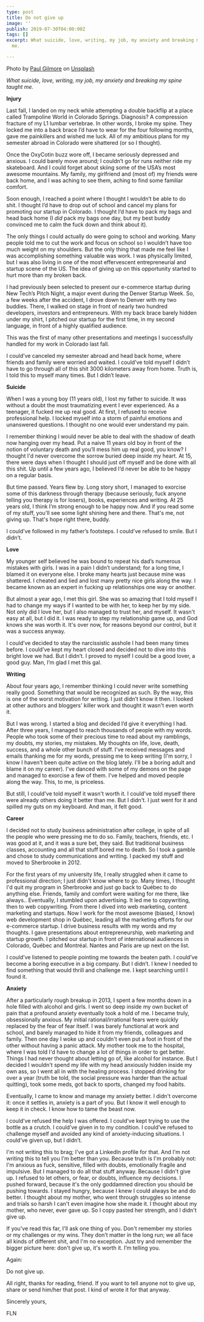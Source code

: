 ```yaml
---
type: post
title: Do not give up
image: ''
publish: 2019-07-30T04:00:00Z
tags: []
excerpt: What suicide, love, writing, my job, my anxiety and breaking my spine taught
  me.

---
```

Photo by [Paul Gilmore](https://unsplash.com/@paulgilmore_?utm_source=unsplash&utm_medium=referral&utm_content=creditCopyText) on [Unsplash](https://unsplash.com/?utm_source=unsplash&utm_medium=referral&utm_content=creditCopyText)

_What suicide, love, writing, my job, my anxiety and breaking my spine taught me._

**Injury**

Last fall, I landed on my neck while attempting a double backflip at a place called Trampoline World in Colorado Springs. Diagnosis? A compression fracture of my L1 lumbar vertebrae. In other words, I broke my spine. They locked me into a back brace I’d have to wear for the four following months, gave me painkillers and wished me luck. All of my ambitious plans for my semester abroad in Colorado were shattered (or so I thought).

Once the OxyCotin buzz wore off, I became seriously depressed and anxious. I could barely move around; I couldn’t go for runs neither ride my skateboard. And I could forget about skiing some of the USA’s most awesome mountains. My family, my girlfriend and (most of) my friends were back home, and I was aching to see them, aching to find some familiar comfort.

Soon enough, I reached a point where I thought I wouldn’t be able to do shit. I thought I’d have to drop out of school and cancel my plans for promoting our startup in Colorado. I thought I’d have to pack my bags and head back home (I _did_ pack my bags one day, but my best buddy convinced me to calm the fuck down and think about it).

The only things I could actually do were going to school and working. Many people told me to cut the work and focus on school so I wouldn’t have too much weight on my shoulders. But the only thing that made me feel like I was accomplishing something valuable was work. I was physically limited, but I was also living in one of the most effervescent entrepreneurial and startup scene of the US. The idea of giving up on this opportunity started to hurt more than my broken back.

I had previously been selected to present our e-commerce startup during New Tech’s Pitch Night, a major event during the Denver Startup Week. So, a few weeks after the accident, I drove down to Denver with my two buddies. There, I walked on stage in front of nearly two hundred developers, investors and entrepreneurs. With my back brace barely hidden under my shirt, I pitched our startup for the first time, in my second language, in front of a highly qualified audience.

This was the first of many other presentations and meetings I successfully handled for my work in Colorado last fall.

I could’ve canceled my semester abroad and head back home, where friends and family were worried and waited. I could’ve told myself I didn’t have to go through all of this shit 3000 kilometers away from home. Truth is, I told this to myself many times. But I didn’t leave.

**Suicide**

When I was a young boy (11 years old), I lost my father to suicide. It was without a doubt the most traumatizing event I ever experienced. As a teenager, it fucked me up real good. At first, I refused to receive professional help. I locked myself into a storm of painful emotions and unanswered questions. I thought no one would ever understand my pain.

I remember thinking I would never be able to deal with the shadow of death now hanging over my head. Put a naive 11 years old boy in front of the notion of voluntary death and you’ll mess him up real good, you know? I thought I'd never overcome the sorrow buried deep inside my heart. At 15, there were days when I thought I should just off myself and be done with all this shit. Up until a few years ago, I believed I’d never be able to be happy on a regular basis.

But time passed. Years flew by. Long story short, I managed to exorcise some of this darkness through therapy (because seriously, fuck anyone telling you therapy is for losers), books, experiences and writing. At 25 years old, I think I’m strong enough to be happy now. And if you read some of my stuff, you'll see some light shining here and there. That's me, not giving up. That's hope right there, buddy.

I could’ve followed in my father’s footsteps. I could’ve refused to smile. But I didn’t.

**Love**

My younger self believed he was bound to repeat his dad’s numerous mistakes with girls. I was in a pain I didn’t understand; for a long time, I blamed it on everyone else. I broke many hearts just because mine was shattered. I cheated and lied and lost many pretty nice girls along the way. I became known as an expert in fucking up relationships one way or another.

But almost a year ago, I met this girl. She was so amazing that I told myself I had to change my ways if I wanted to be with her, to keep her by my side. Not only did I love her, but I also managed to trust her, and myself. It wasn't easy at all, but I did it. I was ready to step my relationship game up, and God knows she was worth it. It's over now, for reasons beyond our control, but it was a success anyway.

I could’ve decided to stay the narcissistic asshole I had been many times before. I could’ve kept my heart closed and decided not to dive into this bright love we had. But I didn’t. I proved to myself I could be a good lover, a good guy. Man, I’m glad I met this gal.

**Writing**

About four years ago, I remember thinking I could never write something really good. Something that would be recognized as such. By the way, this is one of the worst motivation for writing. I just didn’t know it then. I looked at other authors and bloggers' killer work and thought it wasn't even worth it.

But I was wrong. I started a blog and decided I’d give it everything I had. After three years, I managed to reach thousands of people with my words. People who took some of their precious time to read about my ramblings, my doubts, my stories, my mistakes. My thoughts on life, love, death, success, and a whole other bunch of stuff. I've received messages and emails thanking me for my words, pressing me to keep writing (I'm sorry, I know I haven't been quite active on the blog lately. I'll be a boring adult and blame it on my career). I've danced with some of my demons on the page and managed to exorcise a few of them. I’ve helped and moved people along the way. This, to me, is priceless.

But still, I could've told myself it wasn't worth it. I could've told myself there were already others doing it better than me. But I didn't. I just went for it and spilled my guts on my keyboard. And man, it felt good.

**Career**

I decided not to study business administration after college, in spite of all the people who were pressing me to do so. Family, teachers, friends, etc. I was good at it, and it was a sure bet, they said. But traditional business classes, accounting and all that stuff bored me to death. So I took a gamble and chose to study communications and writing. I packed my stuff and moved to Sherbrooke in 2012.

For the first years of my university life, I really struggled when it came to professional direction; I just didn't know where to go. Many times, I thought I'd quit my program in Sherbrooke and just go back to Québec to do anything else. Friends, family and comfort were waiting for me there, like always.. Eventually, I stumbled upon advertising. It led me to copywriting, then to web copywriting. From there I dived into web marketing, content marketing and startups. Now I work for the most awesome (biased, I know) web development shop in Québec, leading all the marketing efforts for our e-commerce startup. I drive business results with my words and my thoughts. I gave presentations about entrepreneurship, web marketing and startup growth. I pitched our startup in front of international audiences in Colorado, Québec and Montréal. Nantes and Paris are up next on the list.

I could’ve listened to people pointing me towards the beaten path. I could’ve become a boring executive in a big company. But I didn’t. I knew I needed to find something that would thrill and challenge me. I kept searching until I found it.

**Anxiety**

After a particularly rough breakup in 2013, I spent a few months down in a hole filled with alcohol and girls. I went so deep inside my own bucket of pain that a profound anxiety eventually took a hold of me. I became truly, obsessionally anxious. My initial rational/irrational fears were quickly replaced by the fear of fear itself. I was barely functional at work and school, and barely managed to hide it from my friends, colleagues and family. Then one day I woke up and couldn't even put a foot in front of the other without having a panic attack. My mother took me to the hospital, where I was told I'd have to change a lot of things in order to get better. Things I had never thought about letting go of, like alcohol for instance. But I decided I wouldn't spend my life with my head anxiously hidden inside my own ass, so I went all in with the healing process. I stopped drinking for over a year (truth be told, the social pressure was harder than the actual quitting), took some meds, got back to sports, changed my food habits.

Eventually, I came to know and manage my anxiety better. I didn't overcome it: once it settles in, anxiety is a part of you. But I know it well enough to keep it in check. I know how to tame the beast now.

I could’ve refused the help I was offered. I could’ve kept trying to use the bottle as a crutch. I could’ve given in to my condition. I could’ve refused to challenge myself and avoided any kind of anxiety-inducing situations. I could’ve given up, but I didn’t.

I'm not writing this to brag; I've got a LinkedIn profile for that. And I'm not writing this to tell you I'm better than you. Because truth is I'm probably not: I'm anxious as fuck, sensitive, filled with doubts, emotionally fragile and impulsive. But I managed to do all that stuff anyway. Because I didn't give up. I refused to let others, or fear, or doubts, influence my decisions. I pushed forward, because it's the only goddamned direction you should be pushing towards. I stayed hungry, because I knew I could always be and do better. I thought about my mother, who went through struggles so intense and trials so harsh I can't even imagine how she made it. I thought about my mother, who never, ever gave up. So I copy pasted her strength, and I didn't give up.

If you've read this far, I'll ask one thing of you. Don't remember my stories or my challenges or my wins. They don’t matter in the long run; we all face all kinds of different shit, and I'm no exception. Just try and remember the bigger picture here: don't give up, it's worth it. I’m telling you.

Again:

Do not give up.

All right, thanks for reading, friend. If you want to tell anyone not to give up, share or send him/her that post. I kind of wrote it for that anyway.

Sincerely yours,

FLN